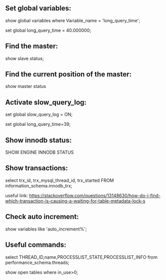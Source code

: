 Set global variables:
---------------------

show global variables where Variable_name = 'long_query_time';

set global long_query_time = 40.000000;

Find the master:
----------------

show slave status;

Find the current position of the master:
----------------------------------------

show master status

Activate slow_query_log:
------------------------

set global slow_query_log = ON;

set global long_query_time=39;

Show innodb status:
-------------------

SHOW ENGINE INNODB STATUS

Show transactions:
------------------
select trx_id, trx_mysql_thread_id, trx_started FROM information_schema.innodb_trx;

useful link: https://stackoverflow.com/questions/13148630/how-do-i-find-which-transaction-is-causing-a-waiting-for-table-metadata-lock-s

Check auto increment:
---------------------

show variables like 'auto_increment%';

Useful commands:
----------------

select THREAD_ID,name,PROCESSLIST_STATE,PROCESSLIST_INFO from performance_schema.threads;

show open tables where in_use>0;
